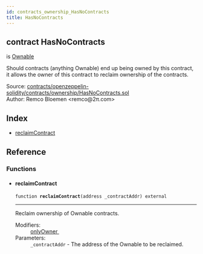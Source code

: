 ```yaml
---
id: contracts_ownership_HasNoContracts
title: HasNoContracts
---
```


<div class="contract-doc"><div class="contract"><h2 class="contract-header"><span class="contract-kind">contract</span> HasNoContracts</h2><p class="base-contracts"><span>is</span> <a href="contracts_ownership_Ownable.html">Ownable</a></p><p class="description">Should contracts (anything Ownable) end up being owned by this contract, it allows the owner of this contract to reclaim ownership of the contracts.</p><div class="source">Source: <a href="https://github.com/2keynet/web3-alpha/blob/v0.0.3/contracts/openzeppelin-solidity/contracts/ownership/HasNoContracts.sol" target="_blank">contracts/openzeppelin-solidity/contracts/ownership/HasNoContracts.sol</a></div><div class="author">Author: Remco Bloemen &lt;remco@2π.com&gt;</div></div><div class="index"><h2>Index</h2><ul><li><a href="contracts_ownership_HasNoContracts.html#reclaimContract">reclaimContract</a></li></ul></div><div class="reference"><h2>Reference</h2><div class="functions"><h3>Functions</h3><ul><li><div class="item function"><span id="reclaimContract" class="anchor-marker"></span><h4 class="name">reclaimContract</h4><div class="body"><code class="signature">function <strong>reclaimContract</strong><span>(address _contractAddr) </span><span>external </span></code><hr/><div class="description"><p>Reclaim ownership of Ownable contracts.</p></div><dl><dt><span class="label-modifiers">Modifiers:</span></dt><dd><a href="contracts_ownership_Ownable.html#onlyOwner">onlyOwner </a></dd><dt><span class="label-parameters">Parameters:</span></dt><dd><div><code>_contractAddr</code> - The address of the Ownable to be reclaimed.</div></dd></dl></div></div></li></ul></div></div></div>
